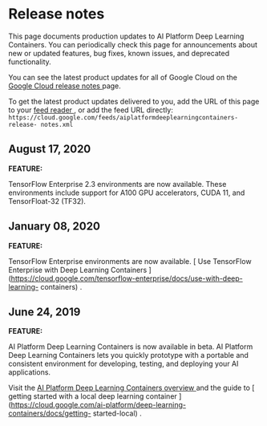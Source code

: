 #  Release notes

This page documents production updates to AI Platform Deep Learning
Containers. You can periodically check this page for announcements about new
or updated features, bug fixes, known issues, and deprecated functionality.

You can see the latest product updates for all of Google Cloud on the [ Google
Cloud release notes ](/release-notes) page.

To get the latest product updates delivered to you, add the URL of this page
to your [ feed reader
](https://wikipedia.org/wiki/Comparison_of_feed_aggregators) , or add the feed
URL directly: `
https://cloud.google.com/feeds/aiplatformdeeplearningcontainers-release-
notes.xml `

##  August 17, 2020

**FEATURE:**

TensorFlow Enterprise 2.3 environments are now available. These environments
include support for A100 GPU accelerators, CUDA 11, and TensorFloat-32 (TF32).

##  January 08, 2020

**FEATURE:**

TensorFlow Enterprise environments are now available. [ Use TensorFlow
Enterprise with Deep Learning Containers
](https://cloud.google.com/tensorflow-enterprise/docs/use-with-deep-learning-
containers) .

##  June 24, 2019

**FEATURE:**

AI Platform Deep Learning Containers is now available in beta. AI Platform
Deep Learning Containers lets you quickly prototype with a portable and
consistent environment for developing, testing, and deploying your AI
applications.

Visit the [ AI Platform Deep Learning Containers overview
](https://cloud.google.com/ai-platform/deep-learning-containers/docs/overview)
and the guide to [ getting started with a local deep learning container
](https://cloud.google.com/ai-platform/deep-learning-containers/docs/getting-
started-local) .

